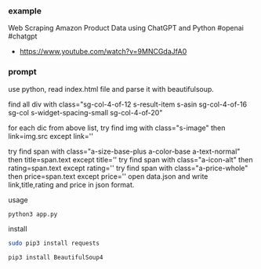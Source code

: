 ### example 

Web Scraping Amazon Product Data using ChatGPT and Python #openai #chatgpt
- https://www.youtube.com/watch?v=9MNCGdaJfA0

### prompt

use python,
read index.html file and parse it with beautifulsoup.

find all div with class="sg-col-4-of-12 s-result-item s-asin sg-col-4-of-16 sg-col s-widget-spacing-small sg-col-4-of-20"

for each dic from above list,
try find img with class="s-image" then link=img.src
except link=''

try find span with class="a-size-base-plus a-color-base a-text-normal" then title=span.text
except title=''
try find span with class="a-icon-alt" then rating=span.text
except rating=''
try find span with class="a-price-whole" then price=span.text
except price=''
open data.json and write link,title,rating and price in json format.

usage

```bash
python3 app.py
```

install

```bash
sudo pip3 install requests

pip3 install BeautifulSoup4
```
